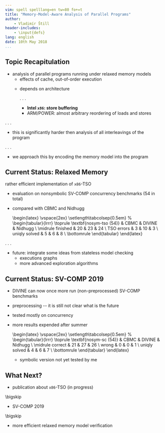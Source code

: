 ```yaml
---
vim: spell spelllang=en tw=80 fo+=t
title: "Memory-Model-Aware Analysis of Parallel Programs"
author:
    - Vladimír Štill
header-includes:
    - \input{defs}
lang: english
date: 10th May 2018
...
```


## Topic Recapitulation

- analysis of parallel programs running under relaxed memory models
  - effects of cache, out-of-order execution
  * depends on architecture

    . . .

    *   **Intel `x86`: store buffering**
    *   ARM/POWER: almost arbitrary reordering of loads and stores

. . .

- this is significantly harder then analysis of all interleavings of the program

. . .

- we approach this by encoding the memory model into the program

## Current Status: Relaxed Memory

rather efficient implementation of `x86`-TSO

- evaluation on nonsymbolic SV-COMP concurrency benchmarks
(54 in total)
- compared with CBMC and Nidhugg

    \begin{latex}
    \vspace{2ex}
    \setlength\tabcolsep{0.5em} %
    \begin{tabular}{lrrr} \toprule
        \textbf{nosym-tso (54)} & CBMC & DIVINE & Nidhugg \\ \midrule
        finished                & 20   & 23     & 24 \\
        TSO errors              &  3   & 10     &  3 \\
        uniqly solved           &  5   &  6     &  8 \\
        \bottomrule
    \end{tabular}
    \end{latex}

. . .

- future: integrate some ideas from stateless model checking
  - executions graphs
  - more advanced exploration algorithms

## Current Status: SV-COMP 2019

- DIVINE can now once more run (non-preprocessed) SV-COMP benchmarks
- preprocessing -- it is still not clear what is the future
- tested mostly on concurrency
- more results expended after summer


    \begin{latex}
    \vspace{2ex}
    \setlength\tabcolsep{0.5em} %
    \begin{tabular}{lrrr} \toprule
          \textbf{nosym-sc (54)} & CBMC & DIVINE & Nidhugg \\ \midrule
          correct                &   21 &   27   &   26    \\
          wrong                  &    0 &    0   &    1    \\
          uniqly solved          &    4 &    6   &    7    \\
        \bottomrule
    \end{tabular}
    \end{latex}

    - symbolic version not yet tested by me

## What Next?

- publication about `x86`-TSO (in progress)

\bigskip

- SV-COMP 2019

\bigskip

- more efficient relaxed memory model verification
